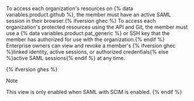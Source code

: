 To access each organization's resources on {% data variables.product.github %}, the member must have an active SAML session in their browser.{% ifversion ghec %} To access each organization's protected resources using the API and Git, the member must use a {% data variables.product.pat_generic %} or SSH key that the member has authorized for use with the organization.{% endif %} Enterprise owners can view and revoke a member's {% ifversion ghec %}linked identity, active sessions, or authorized credentials{% else %}active SAML sessions{% endif %} at any time.

{% ifversion ghes %}
>[!NOTE]
> This view is only enabled when SAML with SCIM is enabled.
{% endif %}

